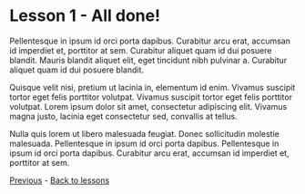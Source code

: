 # Lesson 1 - All done!

Pellentesque in ipsum id orci porta dapibus. Curabitur arcu erat, accumsan id imperdiet et, porttitor at sem. Curabitur aliquet quam id dui posuere blandit. Mauris blandit aliquet elit, eget tincidunt nibh pulvinar a. Curabitur aliquet quam id dui posuere blandit.

Quisque velit nisi, pretium ut lacinia in, elementum id enim. Vivamus suscipit tortor eget felis porttitor volutpat. Vivamus suscipit tortor eget felis porttitor volutpat. Lorem ipsum dolor sit amet, consectetur adipiscing elit. Vivamus magna justo, lacinia eget consectetur sed, convallis at tellus.

Nulla quis lorem ut libero malesuada feugiat. Donec sollicitudin molestie malesuada. Pellentesque in ipsum id orci porta dapibus. Pellentesque in ipsum id orci porta dapibus. Curabitur arcu erat, accumsan id imperdiet et, porttitor at sem.

[Previous](step-2.md) - [Back to lessons](../index.md)

